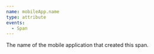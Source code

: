 ```yaml
---
name: mobileApp.name
type: attribute
events:
  - Span
---
```


The name of the mobile application that created this span.